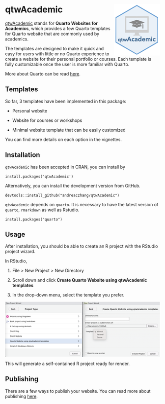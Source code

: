 # qtwAcademic <a href="https://andreaczhang.github.io/qtwAcademic/"><img src="man/figures/logo_qtwAcademic.png" align="right" width="150" /></a>


[qtwAcademic](https://andreaczhang.github.io/qtwAcademic/) stands for **Quarto Websites for Academics**, which
provides a few Quarto templates for Quarto website that are commonly used by academics. 

The templates are designed to make it quick and easy for users with little or no Quarto experience to create a website for their personal portfolio or courses. Each template is fully customizable once the user is more familiar with Quarto. 

More about Quarto can be read [here](https://quarto.org).

## Templates

So far, 3 templates have been implemented in this package:

- Personal website 

- Website for courses or workshops

- Minimal website template that can be easily customized

You can find more details on each option in the vignettes.



## Installation

`qtwAcademic` has been accepted in CRAN, you can install by 

```
install.packages('qtwAcademic')
```

Alternatively, you can install the development version from GitHub. 

```
devtools::install_github("andreaczhang/qtwAcademic")
```

`qtwAcademic` depends on `quarto`. It is necessary to have the latest version of `quarto`, `rmarkdown` as well as Rstudio.

```
install.packages("quarto")
```

## Usage 

After installation, you should be able to create an R project with the RStudio project wizard.

In RStudio,

1. File > New Project > New Directory

2. Scroll down and click **Create Quarto Website using qtwAcademic templates**

3. In the drop-down menu, select the template you prefer. 

<img src="man/figures/proj_wizard.png" align="center" width="800" /></a>

This will generate a self-contained R project ready for render.


## Publishing

There are a few ways to publish your website. You can read more about publishing [here](https://quarto.org/docs/publishing/). 


